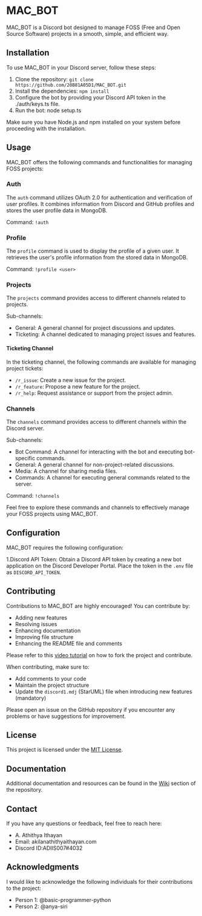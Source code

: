 # MAC_BOT

MAC_BOT is a Discord bot designed to manage FOSS (Free and Open Source Software) projects in a smooth, simple, and efficient way.

## Installation

To use MAC_BOT in your Discord server, follow these steps:

1. Clone the repository: `git clone https://github.com/20B81A05D1/MAC_BOT.git`
2. Install the dependencies: `npm install`
3. Configure the bot by providing your Discord API token in the ./auth/keys.ts file.
4. Run the bot: node setup.ts

Make sure you have Node.js and npm installed on your system before proceeding with the installation.

## Usage

MAC_BOT offers the following commands and functionalities for managing FOSS projects:

### Auth

The `auth` command utilizes OAuth 2.0 for authentication and verification of user profiles. It combines information from Discord and GitHub profiles and stores the user profile data in MongoDB.

Command: `!auth`

### Profile

The `profile` command is used to display the profile of a given user. It retrieves the user's profile information from the stored data in MongoDB.

Command: `!profile <user>`

### Projects

The `projects` command provides access to different channels related to projects.

Sub-channels:
- General: A general channel for project discussions and updates.
- Ticketing: A channel dedicated to managing project issues and features.

#### Ticketing Channel

In the ticketing channel, the following commands are available for managing project tickets:

- `/r_issue`: Create a new issue for the project.
- `/r_feature`: Propose a new feature for the project.
- `/r_help`: Request assistance or support from the project admin.

### Channels

The `channels` command provides access to different channels within the Discord server.

Sub-channels:
- Bot Command: A channel for interacting with the bot and executing bot-specific commands.
- General: A general channel for non-project-related discussions.
- Media: A channel for sharing media files.
- Commands: A channel for executing general commands related to the server.

Command: `!channels`

Feel free to explore these commands and channels to effectively manage your FOSS projects using MAC_BOT.

## Configuration

MAC_BOT requires the following configuration:

1.Discord API Token: Obtain a Discord API token by creating a new bot application on the Discord Developer Portal. Place the token in the `.env` file as `DISCORD_API_TOKEN`.

## Contributing

Contributions to MAC_BOT are highly encouraged! You can contribute by:

- Adding new features
- Resolving issues
- Enhancing documentation
- Improving file structure
- Enhancing the README file and comments

Please refer to this [video tutorial](https://www.youtube.com/watch?v=nT8KGYVurIU) on how to fork the project and contribute.

When contributing, make sure to:

- Add comments to your code
- Maintain the project structure
- Update the `discord1.mdj` (StarUML) file when introducing new features (mandatory)

Please open an issue on the GitHub repository if you encounter any problems or have suggestions for improvement.

## License

This project is licensed under the [MIT License](LICENSE).

## Documentation

Additional documentation and resources can be found in the [Wiki](https://github.com/20B81A05D1/MAC_BOT/wiki) section of the repository.

## Contact

If you have any questions or feedback, feel free to reach here:

- A. Athithya Ithayan
- Email: akilanathithyaithayan.com
- Discord ID:ADIIS007#4032

## Acknowledgments

I would like to acknowledge the following individuals for their contributions to the project:

- Person 1: @basic-programmer-python
- Person 2: @anya-siri
